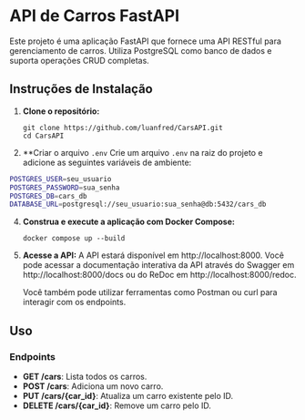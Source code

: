 # API de Carros FastAPI

Este projeto é uma aplicação FastAPI que fornece uma API RESTful para gerenciamento de carros. Utiliza PostgreSQL como banco de dados e suporta operações CRUD completas.


## Instruções de Instalação

1. **Clone o repositório:**
   ```
   git clone https://github.com/luanfred/CarsAPI.git
   cd CarsAPI
   ```

2. **Criar o arquivo `.env`
   Crie um arquivo `.env` na raiz do projeto e adicione as seguintes variáveis de ambiente:

```bash
POSTGRES_USER=seu_usuario
POSTGRES_PASSWORD=sua_senha
POSTGRES_DB=cars_db
DATABASE_URL=postgresql://seu_usuario:sua_senha@db:5432/cars_db
```

4. **Construa e execute a aplicação com Docker Compose:**
   ```
   docker compose up --build
   ```

5. **Acesse a API:**
   A API estará disponível em http://localhost:8000. Você pode acessar a documentação interativa da API através do Swagger em http://localhost:8000/docs ou do ReDoc em http://localhost:8000/redoc. 

   Você também pode utilizar ferramentas como Postman ou curl para interagir com os endpoints.

## Uso

### Endpoints

- **GET /cars**: Lista todos os carros.
- **POST /cars**: Adiciona um novo carro.
- **PUT /cars/{car_id}**: Atualiza um carro existente pelo ID.
- **DELETE /cars/{car_id}**: Remove um carro pelo ID.
